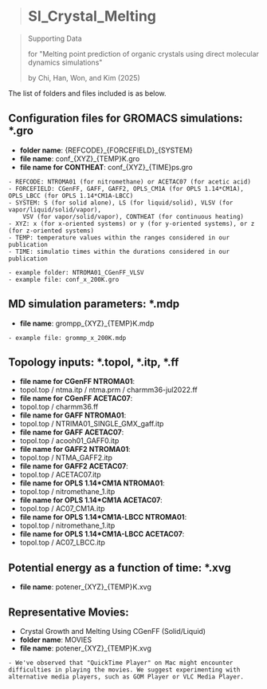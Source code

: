 ># SI_Crystal_Melting

>Supporting Data 
>
>for "Melting point prediction of organic crystals using direct molecular dynamics simulations" 
>
>by Chi, Han, Won, and Kim (2025)

The list of folders and files included is as below.
## Configuration files for GROMACS simulations: *.gro
   - **folder name**: {REFCODE}\_{FORCEFIELD}\_{SYSTEM}
   - **file name**:
       conf\_{XYZ}\_{TEMP}K.gro
   - **file name for CONTHEAT**:
       conf\_{XYZ}\_{TIME}ps.gro
     
	- REFCODE: NTROMA01 (for nitromethane) or ACETAC07 (for acetic acid)
	- FORCEFIELD: CGenFF, GAFF, GAFF2, OPLS_CM1A (for OPLS 1.14*CM1A), OPLS_LBCC (for OPLS 1.14*CM1A-LBCC)
 	- SYSTEM: S (for solid alone), LS (for liquid/solid), VLSV (for vapor/liquid/solid/vapor), 
  		VSV (for vapor/solid/vapor), CONTHEAT (for continuous heating)
	- XYZ: x (for x-oriented systems) or y (for y-oriented systems), or z (for z-oriented systems)
	- TEMP: temperature values within the ranges considered in our publication
	- TIME: simulatio times within the durations considered in our publication

	- example folder: NTROMA01_CGenFF_VLSV
 	- example file: conf_x_200K.gro
     
## MD simulation parameters: *.mdp
   - **file name**:
       grompp\_{XYZ}\_{TEMP}K.mdp

 	- example file: grommp_x_200K.mdp

## Topology inputs: *.topol, *.itp, *.ff
   - **file name for CGenFF NTROMA01**:
   - topol.top / ntma.itp / ntma.prm / charmm36-jul2022.ff
   - **file name for CGenFF ACETAC07**:
   - topol.top / charmm36.ff
   - **file name for GAFF NTROMA01**:
   - topol.top / NTRIMA01_SINGLE_GMX_gaff.itp
   - **file name for GAFF ACETAC07**:
   - topol.top / acooh01_GAFF0.itp
   - **file name for GAFF2 NTROMA01**:
   - topol.top / NTMA_GAFF2.itp
   - **file name for GAFF2 ACETAC07**:
   - topol.top / ACETAC07.itp
   - **file name for OPLS 1.14*CM1A NTROMA01**:
   - topol.top / nitromethane_1.itp
   - **file name for OPLS 1.14*CM1A ACETAC07**:
   - topol.top / AC07_CM1A.itp
   - **file name for OPLS 1.14*CM1A-LBCC NTROMA01**:
   - topol.top / nitromethane_1.itp
   - **file name for OPLS 1.14*CM1A-LBCC ACETAC07**:
   - topol.top / AC07_LBCC.itp


## Potential energy as a function of time: *.xvg 
   - **file name**:
       potener\_{XYZ}\_{TEMP}K.xvg

## Representative Movies: 

   - Crystal Growth and Melting Using CGenFF (Solid/Liquid)
   - **folder name**: MOVIES
   - **file name**:
       potener\_{XYZ}\_{TEMP}K.xvg

    - We've observed that "QuickTime Player" on Mac might encounter difficulties in playing the movies. We suggest experimenting with alternative media players, such as GOM Player or VLC Media Player.
